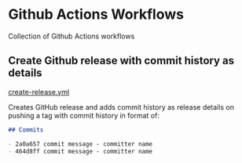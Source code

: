 # Github Actions Workflows

Collection of Github Actions workflows

## Create Github release with commit history as details

[create-release.yml](/create-release.yml)

Creates GitHub release and adds commit history as release details on pushing a tag with commit history in format of:

```md
## Commits

- 2a0a657 commit message - committer name
- 464d8ff commit message - committer name
```
